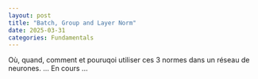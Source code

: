 ```yaml
---
layout: post
title: "Batch, Group and Layer Norm"
date: 2025-03-31
categories: Fundamentals
---
```


Où, quand, comment et pouruqoi utiliser ces 3 normes dans un réseau de neurones.
...
En cours 
...
